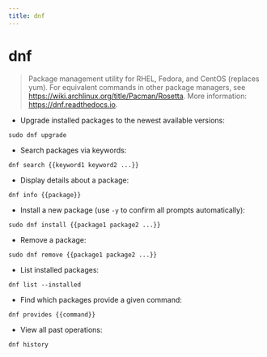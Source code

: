 ```yaml
---
title: dnf
---
```

# dnf

> Package management utility for RHEL, Fedora, and CentOS (replaces yum).
> For equivalent commands in other package managers, see <https://wiki.archlinux.org/title/Pacman/Rosetta>.
> More information: <https://dnf.readthedocs.io>.

- Upgrade installed packages to the newest available versions:

`sudo dnf upgrade`

- Search packages via keywords:

`dnf search {{keyword1 keyword2 ...}}`

- Display details about a package:

`dnf info {{package}}`

- Install a new package (use `-y` to confirm all prompts automatically):

`sudo dnf install {{package1 package2 ...}}`

- Remove a package:

`sudo dnf remove {{package1 package2 ...}}`

- List installed packages:

`dnf list --installed`

- Find which packages provide a given command:

`dnf provides {{command}}`

- View all past operations:

`dnf history`
